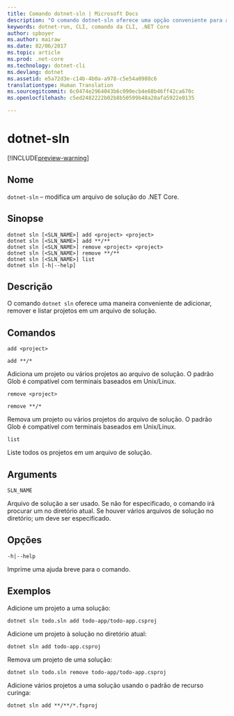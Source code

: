 ```yaml
---
title: Comando dotnet-sln | Microsoft Docs
description: "O comando dotnet-sln oferece uma opção conveniente para adicionar, remover e listar projetos em um arquivo de solução."
keywords: dotnet-run, CLI, comando da CLI, .NET Core
author: spboyer
ms.author: mairaw
ms.date: 02/06/2017
ms.topic: article
ms.prod: .net-core
ms.technology: dotnet-cli
ms.devlang: dotnet
ms.assetid: e5a72d3e-c14b-4b0a-a978-c5e54a0988c6
translationtype: Human Translation
ms.sourcegitcommit: 6c0474e2964043b6c090ecb4e68b46ff42ca670c
ms.openlocfilehash: c5ed2482222b02b8b50599b48a28afa5922e0135

---
```

# <a name="dotnet-sln"></a>dotnet-sln

[!INCLUDE[preview-warning](../../../includes/warning.md)]

## <a name="name"></a>Nome

`dotnet-sln` – modifica um arquivo de solução do .NET Core.

## <a name="synopsis"></a>Sinopse

```
dotnet sln [<SLN_NAME>] add <project> <project>
dotnet sln [<SLN_NAME>] add **/**
dotnet sln [<SLN_NAME>] remove <project> <project>
dotnet sln [<SLN_NAME>] remove **/**
dotnet sln [<SLN_NAME>] list
dotnet sln [-h|--help]
```

## <a name="description"></a>Descrição

O comando `dotnet sln` oferece uma maneira conveniente de adicionar, remover e listar projetos em um arquivo de solução.

## <a name="commands"></a>Comandos

`add <project>`

`add **/*`

Adiciona um projeto ou vários projetos ao arquivo de solução. O padrão Glob é compatível com terminais baseados em Unix/Linux.

`remove <project>`

`remove **/*`

Remova um projeto ou vários projetos do arquivo de solução. O padrão Glob é compatível com terminais baseados em Unix/Linux.

`list`

Liste todos os projetos em um arquivo de solução.

## <a name="arguments"></a>Arguments

`SLN_NAME`

Arquivo de solução a ser usado. Se não for especificado, o comando irá procurar um no diretório atual. Se houver vários arquivos de solução no diretório; um deve ser especificado.

## <a name="options"></a>Opções

`-h|--help`

Imprime uma ajuda breve para o comando.

## <a name="examples"></a>Exemplos

Adicione um projeto a uma solução:

`dotnet sln todo.sln add todo-app/todo-app.csproj`

Adicione um projeto à solução no diretório atual:

`dotnet sln add todo-app.csproj`

Remova um projeto de uma solução:

`dotnet sln todo.sln remove todo-app/todo-app.csproj`

Adicione vários projetos a uma solução usando o padrão de recurso curinga:

`dotnet sln add **/**/*.fsproj`



<!--HONumber=Feb17_HO2-->


